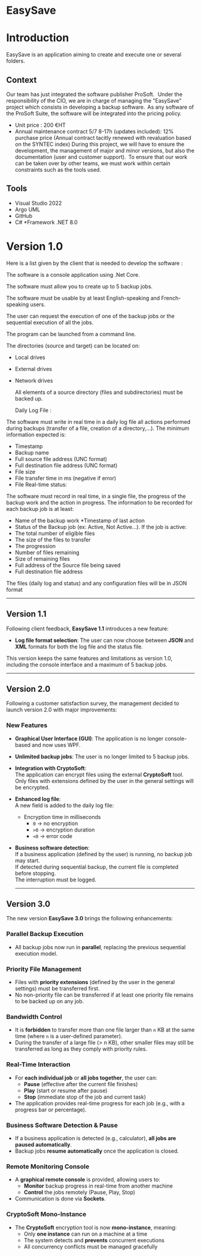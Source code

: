 # EasySave

# Introduction

EasySave is an application aiming to create and execute one or several folders.

## Context 

Our team has just integrated the software publisher ProSoft.   Under the responsibility of the CIO, we are in charge of managing the "EasySave" project which consists in developing a backup software.  As any software of the ProSoft Suite, the software will be integrated into the pricing policy.

* Unit price : 200 €HT
* Annual maintenance contract 5/7 8-17h (updates included): 12% purchase price (Annual contract tacitly renewed with revaluation based on the SYNTEC index) During this project, we will have to ensure the development, the management of major and minor versions, but also the documentation (user and customer support).  To ensure that our work can be taken over by other teams, we must work within certain constraints such as the tools used.

## Tools

* Visual Studio 2022
* Argo UML
* GitHub
* C#
*Framework .NET 8.0

# Version 1.0

Here is a list given by the client that is needed to develop the software : 

The software is a console application using .Net Core.

The software must allow you to create up to 5 backup jobs.

The software must be usable by at least English-speaking and French-speaking users.

The user can request the execution of one of the backup jobs or the sequential execution of all the jobs.

The program can be launched from a command line.

The directories (source and target) can be located on:

* Local drives

* External drives

* Network drives

  All elements of a source directory (files and subdirectories) must be backed up.

  Daily Log File :

The software must write in real time in a daily log file all actions performed during backups (transfer of a file, creation of a directory,...). The minimum information expected is:

* Timestamp
* Backup name
* Full source file address (UNC format)
* Full destination file address (UNC format)
* File size
* File transfer time in ms (negative if error)
* File Real-time status:

The software must record in real time, in a single file, the progress of the backup work and the action in progress. The information to be recorded for each backup job is at least:

* Name of the backup work
*Timestamp of last action
* Status of the Backup job (ex: Active, Not Active...). If the job is active:
* The total number of eligible files
* The size of the files to transfer
* The progression
* Number of files remaining
* Size of remaining files
* Full address of the Source file being saved
* Full destination file address

 The files (daily log and status) and any configuration files will be in JSON format

 ---

## Version 1.1

Following client feedback, **EasySave 1.1** introduces a new feature:

- **Log file format selection**: The user can now choose between **JSON** and **XML** formats for both the log file and the status file.

This version keeps the same features and limitations as version 1.0, including the console interface and a maximum of 5 backup jobs.

---

## Version 2.0

Following a customer satisfaction survey, the management decided to launch version 2.0 with major improvements:

### New Features

- **Graphical User Interface (GUI)**: The application is no longer console-based and now uses WPF.  
- **Unlimited backup jobs**: The user is no longer limited to 5 backup jobs.  
- **Integration with CryptoSoft**:  
  The application can encrypt files using the external **CryptoSoft** tool.  
  Only files with extensions defined by the user in the general settings will be encrypted.  
- **Enhanced log file**:  
  A new field is added to the daily log file:  
  - Encryption time in milliseconds  
    - `0` → no encryption  
    - `>0` → encryption duration  
    - `<0` → error code  
- **Business software detection**:  
  If a business application (defined by the user) is running, no backup job may start.  
  If detected during sequential backup, the current file is completed before stopping.  
  The interruption must be logged.

  ---

## Version 3.0

The new version **EasySave 3.0** brings the following enhancements:

### Parallel Backup Execution

- All backup jobs now run in **parallel**, replacing the previous sequential execution model.

### Priority File Management

- Files with **priority extensions** (defined by the user in the general settings) must be transferred first.
- No non-priority file can be transferred if at least one priority file remains to be backed up on any job.

### Bandwidth Control

- It is **forbidden** to transfer more than one file larger than `n` KB at the same time (where `n` is a user-defined parameter).
- During the transfer of a large file (> n KB), other smaller files may still be transferred as long as they comply with priority rules.

### Real-Time Interaction

- For **each individual job** or **all jobs together**, the user can:
  - **Pause** (effective after the current file finishes)
  - **Play** (start or resume after pause)
  - **Stop** (immediate stop of the job and current task)
- The application provides real-time progress for each job (e.g., with a progress bar or percentage).

### Business Software Detection & Pause

- If a business application is detected (e.g., calculator), **all jobs are paused automatically**.
- Backup jobs **resume automatically** once the application is closed.

### Remote Monitoring Console

- A **graphical remote console** is provided, allowing users to:
  - **Monitor** backup progress in real-time from another machine
  - **Control** the jobs remotely (Pause, Play, Stop)
- Communication is done via **Sockets**.

### CryptoSoft Mono-Instance

- The **CryptoSoft** encryption tool is now **mono-instance**, meaning:
  - Only **one instance** can run on a machine at a time
  - The system detects and **prevents** concurrent executions
  - All concurrency conflicts must be managed gracefully
